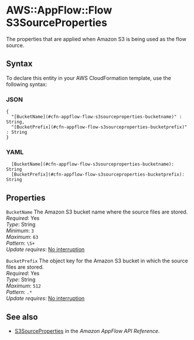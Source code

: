 # AWS::AppFlow::Flow S3SourceProperties<a name="aws-properties-appflow-flow-s3sourceproperties"></a>

 The properties that are applied when Amazon S3 is being used as the flow source\. 

## Syntax<a name="aws-properties-appflow-flow-s3sourceproperties-syntax"></a>

To declare this entity in your AWS CloudFormation template, use the following syntax:

### JSON<a name="aws-properties-appflow-flow-s3sourceproperties-syntax.json"></a>

```
{
  "[BucketName](#cfn-appflow-flow-s3sourceproperties-bucketname)" : String,
  "[BucketPrefix](#cfn-appflow-flow-s3sourceproperties-bucketprefix)" : String
}
```

### YAML<a name="aws-properties-appflow-flow-s3sourceproperties-syntax.yaml"></a>

```
  [BucketName](#cfn-appflow-flow-s3sourceproperties-bucketname): String
  [BucketPrefix](#cfn-appflow-flow-s3sourceproperties-bucketprefix): String
```

## Properties<a name="aws-properties-appflow-flow-s3sourceproperties-properties"></a>

`BucketName`  <a name="cfn-appflow-flow-s3sourceproperties-bucketname"></a>
 The Amazon S3 bucket name where the source files are stored\.   
*Required*: Yes  
*Type*: String  
*Minimum*: `3`  
*Maximum*: `63`  
*Pattern*: `\S+`  
*Update requires*: [No interruption](https://docs.aws.amazon.com/AWSCloudFormation/latest/UserGuide/using-cfn-updating-stacks-update-behaviors.html#update-no-interrupt)

`BucketPrefix`  <a name="cfn-appflow-flow-s3sourceproperties-bucketprefix"></a>
 The object key for the Amazon S3 bucket in which the source files are stored\.   
*Required*: Yes  
*Type*: String  
*Maximum*: `512`  
*Pattern*: `.*`  
*Update requires*: [No interruption](https://docs.aws.amazon.com/AWSCloudFormation/latest/UserGuide/using-cfn-updating-stacks-update-behaviors.html#update-no-interrupt)

## See also<a name="aws-properties-appflow-flow-s3sourceproperties--seealso"></a>
+ [S3SourceProperties](https://docs.aws.amazon.com/appflow/1.0/APIReference/API_S3SourceProperties.html) in the *Amazon AppFlow API Reference*\.

